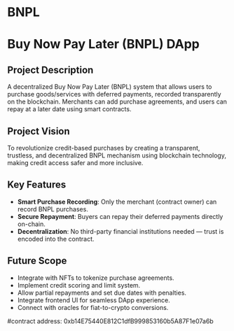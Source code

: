 # BNPL
# Buy Now Pay Later (BNPL) DApp

## Project Description

A decentralized Buy Now Pay Later (BNPL) system that allows users to purchase goods/services with deferred payments, recorded transparently on the blockchain. Merchants can add purchase agreements, and users can repay at a later date using smart contracts.

## Project Vision

To revolutionize credit-based purchases by creating a transparent, trustless, and decentralized BNPL mechanism using blockchain technology, making credit access safer and more inclusive.

## Key Features

- **Smart Purchase Recording**: Only the merchant (contract owner) can record BNPL purchases.
- **Secure Repayment**: Buyers can repay their deferred payments directly on-chain.
- **Decentralization**: No third-party financial institutions needed — trust is encoded into the contract.

## Future Scope

- Integrate with NFTs to tokenize purchase agreements.
- Implement credit scoring and limit system.
- Allow partial repayments and set due dates with penalties.
- Integrate frontend UI for seamless DApp experience.
- Connect with oracles for fiat-to-crypto conversions.


#contract address:
0xb14E75440E812C1dfB999853160b5A87F1e07a6b
